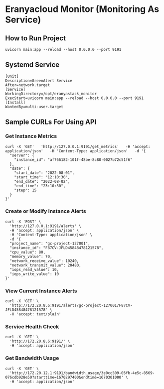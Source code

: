 # Eranyacloud Monitor (Monitoring As Service)
## How to Run Project
`uvicorn main:app --reload --host 0.0.0.0 --port 9191`

## Systemd Service 
```
[Unit]
Description=GreenAlert Service
After=network.target
[Service]
WorkingDirectory=/opt/eranyastack_monitor
ExecStart=uvicorn main:app --reload --host 0.0.0.0 --port 9191
[Install]
WantedBy=multi-user.target

```

## Sample CURLs For Using API

### Get Instance Metrics
```
curl -X 'GET'   'http://127.0.0.1:9191/get_metrics'   -H 'accept: application/json'   -H 'Content-Type: application/json'   -d '{
  "server": {
    "instance_id": "af766182-101f-48be-8c80-0027b72c51f6"
  },
  "date": {
    "start_date": "2022-08-01",
    "start_time": "12:10:30",
    "end_date": "2022-08-02",
    "end_time": "23:10:30",
    "step": 15
  }
}' 
```

### Create or Modify Instance Alerts
```
curl -X 'POST' \
  'http://127.0.0.1:9191/alerts' \
  -H 'accept: application/json' \
  -H 'Content-Type: application/json' \
  -d '{
  "project_name": "gc-project-127001",
  "instance_id": "F87CV-JFLD45848478121578",
  "cpu_value": 80,
  "memory_value": 70,
  "network_receive_value": 10240,
  "network_transmit_value": 20480,
  "iops_read_value": 10,
  "iops_write_value": 10
}'
```

### View Current Instance Alerts

```
curl -X 'GET' \
  'http://172.20.8.6:9191/alerts/gc-project-127001/F87CV-JFLD45848478121578' \
  -H 'accept: text/plain'
```

### Service Health Check

```
curl -X 'GET' \
  'http://172.20.8.6:9191/' \
  -H 'accept: application/json'
```


### Get Bandwidth Usage

```
curl -X 'GET' \
  'http://172.20.12.1:9191/bandwidth_usage/3e0cc509-05fb-4e5c-8569-076cdb928e50?starttime=1670297400&endtime=1670301000' \
  -H 'accept: application/json'
```
